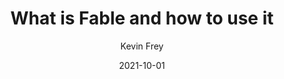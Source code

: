 ---
title: "What is Fable and how to use it"
author: Kevin Frey
author_link: https://github.com/freymaurer
category: advanced
date: 2021-10-01
summary: A detailed look at F# <-> JavaScript transpilation with Fable
---